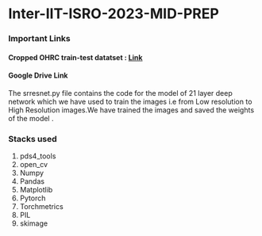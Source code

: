 # Inter-IIT-ISRO-2023-MID-PREP

### Important Links
#### Cropped OHRC train-test datatset : [Link](https://www.kaggle.com/datasets/arijitdas2002/tudumm)
#### Google Drive Link 


The srresnet.py file contains the code for the model of 21 layer deep network which we have used to train the images i.e from Low resolution to High Resolution images.We have trained the images and saved the weights of the model .

### Stacks used
1. pds4_tools
2. open_cv
3. Numpy 
4. Pandas
5. Matplotlib
6. Pytorch
7. Torchmetrics
8. PIL
9. skimage

